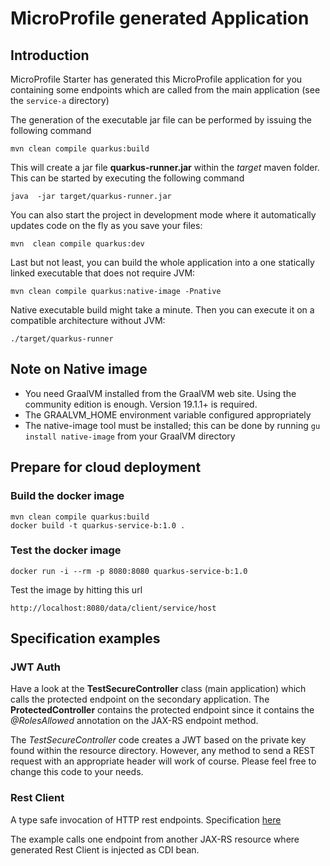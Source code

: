 # MicroProfile generated Application

## Introduction

MicroProfile Starter has generated this MicroProfile application for you containing some endpoints which are called from the main application (see the `service-a` directory)

The generation of the executable jar file can be performed by issuing the following command

    mvn clean compile quarkus:build

This will create a jar file **quarkus-runner.jar** within the _target_ maven folder. This can be started by executing the following command

    java  -jar target/quarkus-runner.jar

You can also start the project in development mode where it automatically updates code on the fly as you save your files:

    mvn  clean compile quarkus:dev

Last but not least, you can build the whole application into a one statically linked executable that does not require JVM:

    mvn clean compile quarkus:native-image -Pnative

Native executable build might take a minute. Then you can execute it on a compatible architecture without JVM:

    ./target/quarkus-runner 

## Note on Native image

 * You need GraalVM installed from the GraalVM web site. Using the community edition is enough. Version 19.1.1+ is required.
 * The GRAALVM_HOME environment variable configured appropriately
 * The native-image tool must be installed; this can be done by running ```gu install native-image``` from your GraalVM directory

## Prepare for cloud deployment
### Build the docker image

    mvn clean compile quarkus:build
    docker build -t quarkus-service-b:1.0 .

### Test the docker image

    docker run -i --rm -p 8080:8080 quarkus-service-b:1.0 
    
   Test the image by hitting this url
   
    http://localhost:8080/data/client/service/host

## Specification examples


### JWT Auth

Have a look at the **TestSecureController** class (main application) which calls the protected endpoint on the secondary application.
The **ProtectedController** contains the protected endpoint since it contains the _@RolesAllowed_ annotation on the JAX-RS endpoint method.

The _TestSecureController_ code creates a JWT based on the private key found within the resource directory.
However, any method to send a REST request with an appropriate header will work of course. Please feel free to change this code to your needs.




### Rest Client

A type safe invocation of HTTP rest endpoints. Specification [here](https://microprofile.io/project/eclipse/microprofile-rest-client)

The example calls one endpoint from another JAX-RS resource where generated Rest Client is injected as CDI bean.

